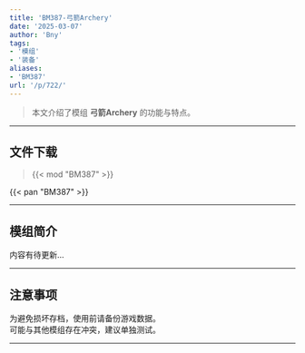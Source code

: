 ```yaml
---
title: 'BM387-弓箭Archery'
date: '2025-03-07'
author: 'Bny'
tags:
- '模组'
- '装备'
aliases:
- 'BM387'
url: '/p/722/'
---
```


> 本文介绍了模组 **弓箭Archery** 的功能与特点。

---

## 文件下载  

> {{< mod "BM387" >}}  

{{< pan "BM387" >}}  

---

## 模组简介

>  
内容有待更新...  

---

## 注意事项

>  
为避免损坏存档，使用前请备份游戏数据。  
可能与其他模组存在冲突，建议单独测试。  

---


